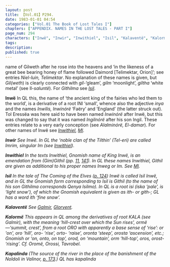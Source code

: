 ```yaml
---
layout: post
title: 【Vol.01】P294.
date: 1983-01-01 04:54
categories: ["Vol.01 The Book of Lost Tales I"]
chapters: ["APPENDIX. NAMES IN THE LOST TALES - PART I"]
page_num: 294
characters: ["Inwë", "Inwir", "Inwithiel", "Isil", "Kalaventë", "Kalormë", "Kapalinda"]
tags: 
description: 
published: true
---
```


<p style="text-indent: 0;">
name of Gilweth after he rose into the heavens and ‘in the likeness of a great bee bearing honey of flame followed Daimord [Telimektar, Orion]’; see entries <I>Niel-luin, Telimektar</I>. No explanation of these names is given, but <I>Gil(weth</I>) is clearly connected with <I>gil-</I>‘gleam’, <I>gilm</I> ‘moonlight’, <I>giltha</I> ‘white metal’ (see Il<I>-saluntë</I>). For <I>Githilma</I> see <I><a href="{{site.baseurl}}/characters#Isil">Isil</a></I>.
</p>

<B>Inwë</B> In QL this, the name of ‘the ancient king of the fairies who led them to the world’, is a derivative of a root INI ‘small’, whence also the adjective <I>inya</I> and the names <I>Inwilis, Inwinórë</I> ‘Faëry’ and ‘England’ (the latter struck out). Tol Eressëa was here said to have been named <I>Inwinórë</I> after Inwë, but this was changed to say that it was named <I>Ingilnórë</I> after his son Ingil. These entries relate to a very early conception (see <I>Alalminórë, El-damar</I>). For other names of Inwë see <I>[Inwithiel]({{site.baseurl}}/characters#Inwithiel), [Ml]({{site.baseurl}}/characters#Ml</I>).

<B>Inwir</B>   See <I>Inwë</I>. In GL the ‘noble clan of the Tilthin’ (Tel-eri) are called <I>Imrim</I>, singular <I>Im</I> (see <I>[Inwithiel]({{site.baseurl}}/characters#Inwithiel</I>)).

<B>Inwithiel</B>   In the texts <I>Inwithiel</I>, Gnomish name of King Inwë, is an emendation from <I>(Gim)Githil</I> (pp. [11]({{site.baseurl}}/vol01-p11), [141]({{site.baseurl}}/vol01-p141)). In GL these names <I>Inwithiel, Githil</I> are given as additional to his proper names <I>Inweg</I> or <I>Im</I>. See <I>[Ml]({{site.baseurl}}/characters#Ml</I>).

<B>Isil</B>   In the tale of <I>The Coming of the Elves</I> ([p. 124]({{site.baseurl}}/vol01-p124)) Inwë is called <I>Isil Inwë</I>, and in GL the Gnomish form corresponding to <I>Isil</I> is <I>Githil</I> (to the name of his son <I>Githilma</I> corresponds Qenya <I>Isilmo</I>). In QL is a root isi <I>(iska</I> ‘pale’, is ‘light snow’), of which the Gnomish equivalent is given as <I>ith-</I> or <I>gith-;</I> GL has a word <I>ith</I> ‘fine snow’.

<B>Kalaventë</B>  See <I>[Galmir]({{site.baseurl}}/characters#Galmir), [Glorvent]({{site.baseurl}}/characters#Glorvent</I>).

<B>Kalormë</B> This appears in QL among the derivatives of root KALA (see <I>Galmir)</I>, with the meaning ‘hill-crest over which the Sun rises', <I>ormë—</I>‘summit, crest’, from a root ORO with apparently a base sense of ‘rise’: <I>or</I> 'on', <I>oro</I> ‘hill’, <I>oro-</I> ‘rise’, <I>orto-</I> ‘raise’, <I>oronta</I> ‘steep’, <I>orosta</I> ‘ascension’, etc.; Gnomish <I>or</I> ‘on, onto, on top’, <I>orod, on</I> ‘mountain’, o<I>rm</I> ‘hill-top’, <I>oros, orost-</I> ‘rising’. Cf. <I>Oromë, Orossi, Tavrobel</I>.

<B>Kapalinda</B>   (The source of the river in the place of the banishment of the Noldoli in Valinor, [p. 173]({{site.baseurl}}/vol01-p173).) QL has <I>kapalinda</I>

